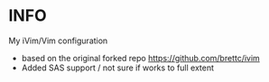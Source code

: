 # INFO

My iVim/Vim configuration

- based on the original forked repo https://github.com/brettc/ivim
- Added SAS support / not sure if works to full extent